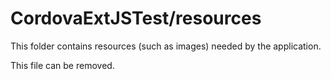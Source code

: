 # CordovaExtJSTest/resources

This folder contains resources (such as images) needed by the application. 

This file can be removed.
